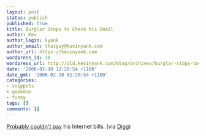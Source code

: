 ```yaml
---
layout: post
status: publish
published: true
title: Burglar Stops to Check his Email
author: Kev
author_login: kyank
author_email: thatguy@kevinyank.com
author_url: https://kevinyank.com
wordpress_id: 38
wordpress_url: http://old.kevinyank.com/blog/archives/burglar-stops-to-check-his-email/
date: '2006-02-10 12:28:54 +1100'
date_gmt: '2006-02-10 01:28:54 +1100'
categories:
- snippets
- geekdom
- funny
tags: []
comments: []
---
```

<p><a href="http://www.lacrossetribune.com/articles/2006/02/09/wi/burgulary.txt">Probably couldn't pay</a> his Internet bills. (via <a href="http://digg.com/links/Man_Burglarizes_Homes%2C_Checks_Email">Digg</a>)</p>
